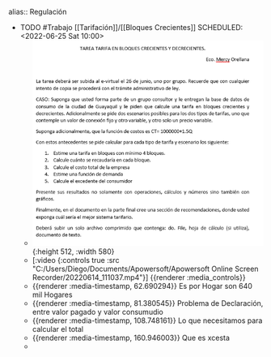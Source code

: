 alias:: Regulación

- TODO #Trabajo [[Tarifación]]/[[Bloques Crecientes]] 
  SCHEDULED: <2022-06-25 Sat 10:00>
	- ![image.png](../assets/image_1655581632704_0.png){:height 512, :width 580}
	- [:video {:controls true :src "C:/Users/Diego/Documents/Apowersoft/Apowersoft Online Screen Recorder/20220614_111037.mp4"}]
	  {{renderer :media_controls}}
	- {{renderer :media-timestamp, 62.690294}} Es por Hogar son 640 mil Hogares
	- {{renderer :media-timestamp, 81.380545}}  Problema de Declaración, entre valor pagado y valor consumudio
	- {{renderer :media-timestamp, 108.748161}} Lo que necesitamos para calcular el total
	- {{renderer :media-timestamp, 160.946003}} Que es xcesta
	-
